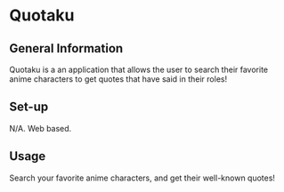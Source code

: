 # Quotaku

## General Information
Quotaku is a an application that allows the user to search their favorite anime characters to get quotes that have said in their roles!

## Set-up
N/A. Web based. 

## Usage
Search your favorite anime characters, and get their well-known quotes! 
